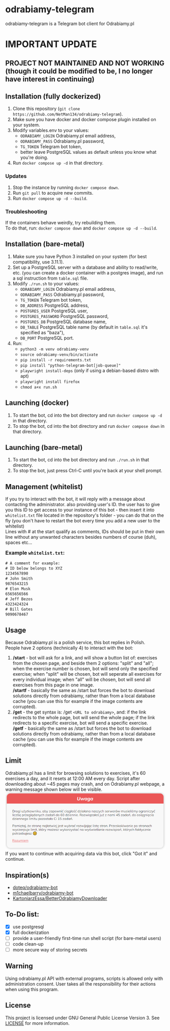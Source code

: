 # odrabiamy-telegram
odrabiamy-telegram is a Telegram bot client for Odrabiamy.pl

# IMPORTANT UPDATE
## PROJECT NOT MAINTAINED AND NOT WORKING (though it could be modified to be, I no longer have interest in continuing)

## Installation (fully dockerized)
1. Clone this repository (`git clone https://github.com/NetMan134/odrabiamy-telegram`).
2. Make sure you have docker and docker compose plugin installed on your system.
3. Modify variables.env to your values:
    - `ODRABIAMY_LOGIN` Odrabiamy.pl email address,
    - `ODRABIAMY_PASS` Odrabiamy.pl password, 
    - `TG_TOKEN` Telegram bot token,
    - better leave PostgreSQL values as default unless you know what you're doing.
5. Run `docker compose up -d` in that directory.

### Updates
1. Stop the instance by running `docker compose down`.
2. Run `git pull` to acquire new commits.
3. Run `docker compose up -d --build`.

### Troubleshooting
If the containers behave weirdly, try rebuilding them.<br>
To do that, run: `docker compose down` and `docker compose up -d --build`.

## Installation (bare-metal) 
1. Make sure you have Python 3 installed on your system (for best compatibility, use 3.11.1).
2. Set up a PostgreSQL server with a database and ability to read/write, etc. (you can create a docker container with a postgres image), and run a sql instruction from `table.sql` file.
3. Modify `./run.sh` to your values:
    - `ODRABIAMY_LOGIN` Odrabiamy.pl email address,
    - `ODRABIAMY_PASS` Odrabiamy.pl password, 
    - `TG_TOKEN` Telegram bot token,
    - `DB_ADDRESS` PostgreSQL address,
    - `POSTGRES_USER` PostgreSQL user,
    - `POSTGRES_PASSWORD` PostgreSQL password,
    - `POSTGRES_DB` PostgreSQL database name,
    - `DB_TABLE` PostgreSQL table name (by default in `table.sql` it's specified as "baza"),
    - `DB_PORT` PostgreSQL port.
5. Run:
    - `python3 -m venv odrabiamy-venv`
    - `source odrabiamy-venv/bin/activate`
    - `pip install -r requirements.txt`
    - `pip install "python-telegram-bot[job-queue]"`
    - `playwright install-deps` (only if using a debian-based distro with apt)
    - `playwright install firefox`
    - `chmod a+x run.sh`

## Launching (docker)
1. To start the bot, cd into the bot directory and run `docker compose up -d` in that directory.
2. To stop the bot, cd into the bot directory and run `docker compose down` in that directory.

## Launching (bare-metal)
1. To start the bot, cd into the bot directory and run `./run.sh` in that directory.
2. To stop the bot, just press Ctrl-C until you're back at your shell prompt.

## Management (whitelist)
If you try to interact with the bot, it will reply with a message about contacting the administrator. also providing user's ID. the user has to give you this ID to get access to your instance of this bot - then insert it into `whitelist.txt` file located in the repository's folder - you can do that on the fly (you don't have to restart the bot every time you add a new user to the whitelist)<br>Lines with # at the start qualify as comments, IDs should be put in their own line without any unwanted characters besides numbers of course (duh), spaces etc...<h3 style="margin:0;padding:0;">Example `whitelist.txt`:</h3>
```
# A comment for example:
# ID below belongs to XYZ
1234567890
# John Smith
9876543215
# Elon Musk
6565656566
# Jeff Bezos
4323424324
# Bill Gates
9090678467
```

## Usage
Because Odrabiamy.pl is a polish service, this bot replies in Polish.<br>
People have 2 options (technically 4) to interact with the bot:
1. <strong>/start</strong> - bot will ask for a link, and will show a button list of: exercises from the chosen page, and beside them 2 options: "split" and "all"; when the exercise number is chosen, bot will send only the specified exercise; when "split" will be chosen, bot will seperate all exercises for every individual image; when "all" will be chosen, bot will send all exercises from this page in one image.<br>
<strong>/startf</strong> - basically the same as /start but forces the bot to download solutions directly from odrabiamy, rather than from a local database cache (you can use this for example if the image contents are corrupted).
2. <strong>/get</strong> - the get syntax is: /get `<URL to odrabiamy>`, and: if the link redirects to the whole page, bot will send the whole page; if the link redirects to a specific exercise, bot will send a specific exercise.<br>
<strong>/getf</strong> - basically the same as /start but forces the bot to download solutions directly from odrabiamy, rather than from a local database cache (you can use this for example if the image contents are corrupted).

## Limit
Odrabiamy.pl has a limit for browsing solutions to exercises, it's 60 exercises a day, and it resets at 12:00 AM every day.
Script after downloading about ~45 pages may crash, and on Odrabiamy.pl webpage, a warning message shown below will be visible.<br>
!["odrabiamy.pl warning message"](https://raw.githubusercontent.com/NetMan134/odrabiamy-telegram/master/warning.png "odrabiamy.pl warning message")<br>
If you want to continue with acquiring data via this bot, click "Got it" and continue.

## Inspiration(s)
* [doteq/odrabiamy-bot](https://github.com/doteq/odrabiamy-bot "doteq/odrabiamy-bot")
* [m1chaelbarry/odrabiamy-bot](https://github.com/m1chaelbarry/odrabiamy-bot "m1chaelbarry/odrabiamy-bot")
* [KartoniarzEssa/BetterOdrabiamyDownloader](https://github.com/KartoniarzEssa/BetterOdrabiamyDownloader "KartoniarzEssa/BetterOdrabiamyDownloader")

## To-Do list:
- [X] use postgresql
- [X] full dockerization
- [ ] provide a user-friendly first-time run shell script (for bare-metal users)
- [ ] code clean-up
- [ ] more secure way of storing secrets

## Warning
Using odrabiamy.pl API with external programs, scripts is allowed only with administration consent.
User takes all the responsibility for their actions when using this program.

## License
This project is licensed under GNU General Public License Version 3.
See [LICENSE](https://github.com/NetMan134/odrabiamy-telegram/blob/master/LICENSE) for more information.
